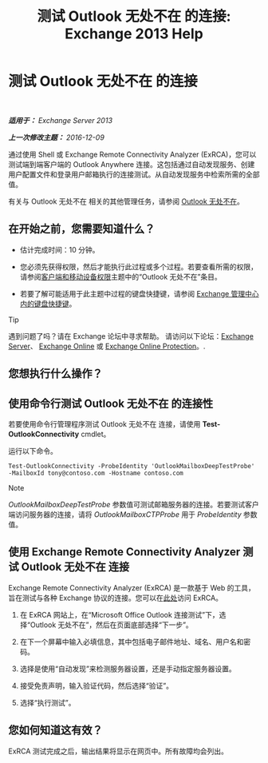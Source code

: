 ﻿---
title: '测试 Outlook 无处不在 的连接: Exchange 2013 Help'
TOCTitle: 测试 Outlook 无处不在 的连接
ms:assetid: 0dc5b68f-2316-446a-84c9-5f1c50dc3776
ms:mtpsurl: https://technet.microsoft.com/zh-cn/library/Ee633453(v=EXCHG.150)
ms:contentKeyID: 50556524
ms.date: 01/11/2018
mtps_version: v=EXCHG.150
ms.translationtype: HT
---

# 测试 Outlook 无处不在 的连接

 

_**适用于：** Exchange Server 2013_

_**上一次修改主题：** 2016-12-09_

通过使用 Shell 或 Exchange Remote Connectivity Analyzer (ExRCA)，您可以测试端到端客户端的 Outlook Anywhere 连接。这包括通过自动发现服务、创建用户配置文件和登录用户邮箱执行的连接测试。从自动发现服务中检索所需的全部值。

有关与 Outlook 无处不在 相关的其他管理任务，请参阅 [Outlook 无处不在](outlook-anywhere-exchange-2013-help.md)。

## 在开始之前，您需要知道什么？

  - 估计完成时间：10 分钟。

  - 您必须先获得权限，然后才能执行此过程或多个过程。若要查看所需的权限，请参阅[客户端和移动设备权限](clients-and-mobile-devices-permissions-exchange-2013-help.md)主题中的“Outlook 无处不在”条目。

  - 若要了解可能适用于此主题中过程的键盘快捷键，请参阅 [Exchange 管理中心内的键盘快捷键](keyboard-shortcuts-in-the-exchange-admin-center-exchange-online-protection-help.md)。

> [!TIP]  
> 遇到问题了吗？请在 Exchange 论坛中寻求帮助。 请访问以下论坛：<a href="https://go.microsoft.com/fwlink/p/?linkid=60612">Exchange Server</a>、 <a href="https://go.microsoft.com/fwlink/p/?linkid=267542">Exchange Online</a> 或 <a href="https://go.microsoft.com/fwlink/p/?linkid=285351">Exchange Online Protection</a>。.


## 您想执行什么操作？

## 使用命令行测试 Outlook 无处不在 的连接性

若要使用命令行管理程序测试 Outlook 无处不在 连接，请使用 **Test-OutlookConnectivity** cmdlet。

运行以下命令。

    Test-OutlookConnectivity -ProbeIdentity 'OutlookMailboxDeepTestProbe' -MailboxId tony@contoso.com -Hostname contoso.com

> [!NOTE]  
> <em>OutlookMailboxDeepTestProbe</em> 参数值可测试邮箱服务器的连接。若要测试客户端访问服务器的连接，请将 <em>OutlookMailboxCTPProbe</em> 用于 <em>ProbeIdentity</em> 参数值。


## 使用 Exchange Remote Connectivity Analyzer 测试 Outlook 无处不在 连接

Exchange Remote Connectivity Analyzer (ExRCA) 是一款基于 Web 的工具，旨在测试与各种 Exchange 协议的连接。您可以在[此处](https://go.microsoft.com/fwlink/p/?linkid=167905)访问 ExRCA。

1.  在 ExRCA 网站上，在“Microsoft Office Outlook 连接测试”下，选择“Outlook 无处不在”，然后在页面底部选择“下一步”。

2.  在下一个屏幕中输入必填信息，其中包括电子邮件地址、域名、用户名和密码。

3.  选择是使用“自动发现”来检测服务器设置，还是手动指定服务器设置。

4.  接受免责声明，输入验证代码，然后选择“验证”。

5.  选择“执行测试”。

## 您如何知道这有效？

ExRCA 测试完成之后，输出结果将显示在网页中。所有故障均会列出。

